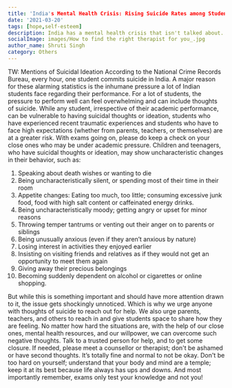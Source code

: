 ```yaml
---  
title: 'India's Mental Health Crisis: Rising Suicide Rates among Students'
date: '2021-03-20'  
tags: [hope,self-esteem]  
description: India has a mental health crisis that isn't talked about. Learn more!  
socialImage: images/How to find the right therapist for you_.jpg
author_name: Shruti Singh
category: Others
---  
```

TW: Mentions of Suicidal Ideation
According to the National Crime Records Bureau, every hour, one student commits suicide in India. A major reason for these alarming statistics is the inhumane pressure a lot of Indian students face regarding their performance.
For a lot of students, the pressure to perform well can feel overwhelming and can include thoughts of suicide. While any student, irrespective of their academic performance, can be vulnerable to having suicidal thoughts or ideation, students who have experienced recent traumatic experiences and students who have to face high expectations (whether from parents, teachers, or themselves) are at a greater risk. 
With exams going on, please do keep a check on your close ones who may be under academic pressure. Children and teenagers, who have suicidal thoughts or ideation, may show uncharacteristic changes in their behavior, such as: 
1. Speaking about death wishes or wanting to die
2. Being uncharacteristically silent, or spending most of their time in their room 
3. Appetite changes: Eating too much, too little; consuming excessive junk food, food with high salt content or caffeinated energy drinks.
4. Being uncharacteristically moody; getting angry or upset for minor reasons
5. Throwing temper tantrums or venting out their anger on to parents or siblings
6. Being unusually anxious (even if they aren’t anxious by nature)
7. Losing interest in activities they enjoyed earlier
8. Insisting on visiting friends and relatives as if they would not get an opportunity to meet them again
9. Giving away their precious belongings
10. Becoming suddenly dependent on alcohol or cigarettes or online shopping.


But while this is something important and should have more attention drawn to it, the issue gets shockingly unnoticed. Which is why we urge anyone with thoughts of suicide to reach out for help. We also urge parents, teachers, and others to reach in and give students space to share how they are feeling. 
No matter how hard the situations are, with the help of our close ones, mental health resources, and our willpower, we can overcome such negative thoughts. 
 Talk to a trusted person for help, and to get some closure. If needed, please meet a counsellor or therapist; don't be ashamed or have second thoughts. It’s totally fine and normal to not be okay. Don't be too hard on yourself; understand that your body and mind are a temple; keep it at its best because life always has ups and downs. And most importantly remember, exams only test your knowledge and not you!
